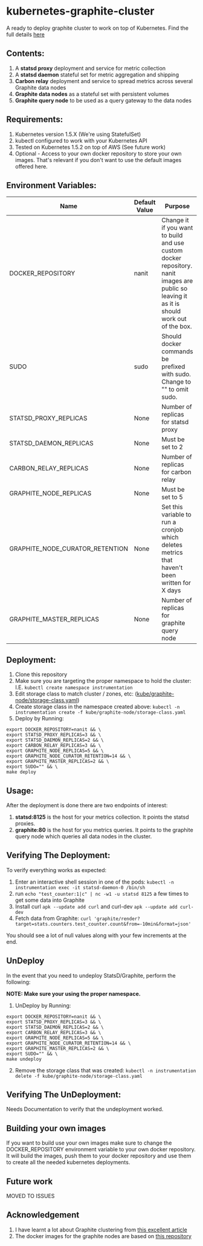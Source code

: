 # kubernetes-graphite-cluster

A ready to deploy graphite cluster to work on top of Kubernetes.
Find the full details [here](https://medium.com/@erezrabih/creating-a-graphite-cluster-on-kubernetes-6b402a8a7438#.yyaz16gzq)

## Contents:
1. A **statsd proxy** deployment and service for metric collection
2. A **statsd daemon** stateful set for metric aggregation and shipping
2. **Carbon relay** deployment and service to spread metrics across several Graphite data nodes
3. **Graphite data nodes** as a stateful set with persistent volumes
4. **Graphite query node** to be used as a query gateway to the data nodes

## Requirements:
1. Kubernetes version 1.5.X (We're using StatefulSet)
2. kubectl configured to work with your Kubernetes API
3. Tested on Kubernetes 1.5.2 on top of AWS (See future work)
4. Optional - Access to your own docker repository to store your own images. That's relevant if you don't want to use the default images offered here.

## Environment Variables:
| Name                            | Default Value | Purpose                                                                                                                                     | Can be changed? |
|---------------------------------|---------------|---------------------------------------------------------------------------------------------------------------------------------------------|-----------------|
| DOCKER_REPOSITORY               | nanit         | Change it if you want to build and use custom docker repository. nanit images are public so leaving it as it is should work out of the box. | Yes             |
| SUDO                            | sudo          | Should docker commands be prefixed with sudo. Change to "" to omit sudo.                                                                    | Yes             |
| STATSD_PROXY_REPLICAS           | None          | Number of replicas for statsd proxy                                                                                                         | Yes             |
| STATSD_DAEMON_REPLICAS          | None          | Must be set to 2                                                                                                                            | No              |
| CARBON_RELAY_REPLICAS           | None          | Number of replicas for carbon relay                                                                                                         | Yes             |
| GRAPHITE_NODE_REPLICAS          | None          | Must be set to 5                                                                                                                            | No              |
| GRAPHITE_NODE_CURATOR_RETENTION | None          | Set this variable to run a cronjob which deletes metrics that haven't been written for X days                                               | Yes             |
| GRAPHITE_MASTER_REPLICAS        | None          | Number of replicas for graphite query node                                                                                                  | Yes             |

## Deployment:
1. Clone this repository
2. Make sure you are targeting the proper namespace to hold the cluster: I.E. `kubectl create namespace instrumentation`
3. Edit storage class to match cluster / zones, etc: ([kube/graphite-node/storage-class.yaml](kube/graphite-node/storage-class.yaml))
4. Create storage class in the namespace created above: `kubectl -n instrumentation create -f kube/graphite-node/storage-class.yaml`
5. Deploy by Running:
```
export DOCKER_REPOSITORY=nanit && \
export STATSD_PROXY_REPLICAS=3 && \
export STATSD_DAEMON_REPLICAS=2 && \
export CARBON_RELAY_REPLICAS=3 && \
export GRAPHITE_NODE_REPLICAS=5 && \
export GRAPHITE_NODE_CURATOR_RETENTION=14 && \
export GRAPHITE_MASTER_REPLICAS=2 && \
export SUDO="" && \
make deploy
```

## Usage:
After the deployment is done there are two endpoints of interest:

1. **statsd:8125** is the host for your metrics collection. It points the statsd proxies.
2. **graphite:80** is the host for you metrics queries. It points to the graphite query node which queries all data nodes in the cluster.


## Verifying The Deployment:
To verify everything works as expected:

1. Enter an interactive shell session in one of the pods: `kubectl -n instrumentation exec -it statsd-daemon-0 /bin/sh`
2. run `echo "test_counter:1|c" | nc -w1 -u statsd 8125` a few times to get some data into Graphite
3. Install curl `apk --update add curl` and curl-dev `apk --update add curl-dev`
4. Fetch data from Graphite: `curl 'graphite/render?target=stats.counters.test_counter.count&from=-10min&format=json'`

You should see a lot of null values along with your few increments at the end.


## UnDeploy

In the event that you need to undeploy StatsD/Graphite, perform the following:

**NOTE: Make sure your using the proper namespace.**

1. UnDeploy by Running:
```
export DOCKER_REPOSITORY=nanit && \
export STATSD_PROXY_REPLICAS=3 && \
export STATSD_DAEMON_REPLICAS=2 && \
export CARBON_RELAY_REPLICAS=3 && \
export GRAPHITE_NODE_REPLICAS=5 && \
export GRAPHITE_NODE_CURATOR_RETENTION=14 && \
export GRAPHITE_MASTER_REPLICAS=2 && \
export SUDO="" && \
make undeploy
```
2. Remove the storage class that was created: `kubectl -n instrumentation delete -f kube/graphite-node/storage-class.yaml`


## Verifying The UnDeployment:

Needs Documentation to verify that the undeployment worked.


## Building your own images
If you want to build use your own images make sure to change the DOCKER_REPOSITORY environment variable to your own docker repository.
It will build the images, push them to your docker repository and use them to create all the needed kubernetes deployments.

## Future work

MOVED TO ISSUES

## Acknowledgement

1. I have learnt a lot about Graphite clustering from [this excellent article](https://grey-boundary.io/the-architecture-of-clustering-graphite)
2. The docker images for the graphite nodes are based on [this repository](https://github.com/nickstenning/docker-graphite)
